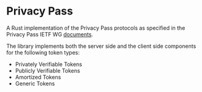 # Privacy Pass

A Rust implementation of the Privacy Pass protocols as specified in the Privacy
Pass IETF WG
[documents](https://datatracker.ietf.org/wg/privacypass/documents/).

The library implements both the server side and the client side components
for the following token types:

 - Privately Verifiable Tokens
 - Publicly Verifiable Tokens
 - Amortized Tokens
 - Generic Tokens
